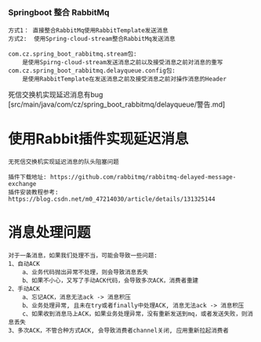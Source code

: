 ### Springboot 整合 RabbitMq
    方式1： 直接整合RabbitMq使用RabbitTemplate发送消息
    方式2:  使用Spring-cloud-stream整合RabbitMq发送消息

    com.cz.spring_boot_rabbitmq.stream包:
        是使用Spirng-cloud-stream发送消息之前以及接受消息之前对消息的重写
    com.cz.spring_boot_rabbitmq.delayqueue.config包:
        是使用RabbitTemplate在发送消息之前及接受消息之前对操作消息的Header
        
死信交换机实现延迟消息有bug
[src/main/java/com/cz/spring_boot_rabbitmq/delayqueue/警告.md]


# 使用Rabbit插件实现延迟消息
    无死信交换机实现延迟消息的队头阻塞问题
    
    插件下载地址: https://github.com/rabbitmq/rabbitmq-delayed-message-exchange
    插件安装教程参考: https://blog.csdn.net/m0_47214030/article/details/131325144

# 消息处理问题
    对于一条消息，如果我们处理不当，可能会导致一些问题:
    1、自动ACK
        a、业务代码抛出异常不处理，则会导致消息丢失
        b、如果不小心，又写了手动ACK代码，会导致多次ACK，消费者重建
    2、手动ACK
        a、忘记ACK，消息无法ack -> 消息积压
        b、业务处理异常, 且未在try或者finally中处理ACK, 消息无法ack -> 消息积压
        c、如果收到消息马上ACK，如果业务处理异常，没有重新发送到mq，或者发送失败，则消息丢失
    3、多次ACK，不管合种方式ACK, 会导致消费者channel关闭, 应用重新拉起消费者